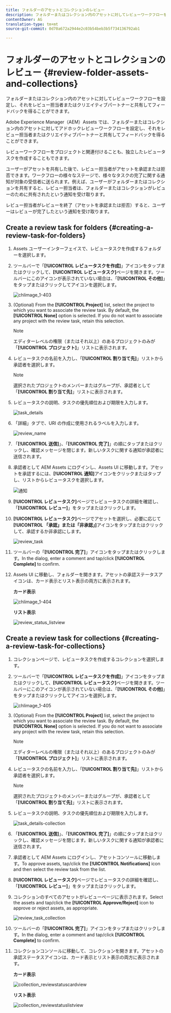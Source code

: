 ```yaml
---
title: フォルダーのアセットとコレクションのレビュー
description: フォルダーまたはコレクション内のアセットに対してレビューワークフローを設定し、それをレビュー担当者またはクリエイティブパートナーと共有してフィードバックを得ることができます。
contentOwner: AG
translation-type: tm+mt
source-git-commit: 0d70a672a2944e2c03b54beb3b5f734136792ab1

---
```



# フォルダーのアセットとコレクションのレビュー {#review-folder-assets-and-collections}

フォルダーまたはコレクション内のアセットに対してレビューワークフローを設定し、それをレビュー担当者またはクリエイティブパートナーと共有してフィードバックを得ることができます。

Adobe Experience Manager（AEM）Assets では、フォルダーまたはコレクション内のアセットに対してアドホックレビューワークフローを設定し、それをレビュー担当者またはクリエイティブパートナーと共有してフィードバックを得ることができます。

レビューワークフローをプロジェクトと関連付けることも、独立したレビュータスクを作成することもできます。

ユーザーがアセットを共有した後で、レビュー担当者がアセットを承認または拒否できます。ワークフローの様々なステージで、様々なタスクの完了に関する通知が対象の受信者に送られます。例えば、ユーザーがフォルダーまたはコレクションを共有すると、レビュー担当者は、フォルダーまたはコレクションがレビューのために共有されたという通知を受け取ります。

レビュー担当者がレビューを終了（アセットを承認または拒否）すると、ユーザーはレビューが完了したという通知を受け取ります。

## Create a review task for folders {#creating-a-review-task-for-folders}

1. Assets ユーザーインターフェイスで、レビュータスクを作成するフォルダーを選択します。
1. ツールバーで「**[!UICONTROL レビュータスクを作成]**」アイコンをタップまたはクリックして、**[!UICONTROL レビュータスク]**&#x200B;ページを開きます。ツールバーにこのアイコンが表示されていない場合は、「**[!UICONTROL その他]**」をタップまたはクリックしてアイコンを選択します。

   ![chlimage_1-403](assets/chlimage_1-403.png)

1. (Optional) From the **[!UICONTROL Project]** list, select the project to which you want to associate the review task. By default, the **[!UICONTROL None]** option is selected. If you do not want to associate any project with the review task, retain this selection.

   >[!NOTE]
   >
   >エディターレベルの権限（またはそれ以上）のあるプロジェクトのみが「**[!UICONTROL プロジェクト]**」リストに表示されます。

1. レビュータスクの名前を入力し、「**[!UICONTROL 割り当て先]**」リストから承認者を選択します。

   >[!NOTE]
   >
   >選択されたプロジェクトのメンバーまたはグループが、承認者として「**[!UICONTROL 割り当て先]**」リストに表示されます。

1. レビュータスクの説明、タスクの優先順位および期限を入力します。

   ![task_details](assets/task_details.png)

1. 「詳細」タブで、URI の作成に使用されるラベルを入力します。

   ![review_name](assets/review_name.png)

1. 「**[!UICONTROL 送信]**」、「**[!UICONTROL 完了]**」の順にタップまたはクリックし、確認メッセージを閉じます。新しいタスクに関する通知が承認者に送信されます。
1. 承認者として AEM Assets にログインし、Assets UI に移動します。アセットを承認するには、**[!UICONTROL 通知]**&#x200B;アイコンをクリックまたはタップし、リストからレビュータスクを選択します。

   ![通知](assets/notification.png)

1. **[!UICONTROL レビュータスク]**&#x200B;ページでレビュータスクの詳細を確認し、「**[!UICONTROL レビュー]**」をタップまたはクリックします。
1. **[!UICONTROL レビュータスク]**&#x200B;ページでアセットを選択し、必要に応じて&#x200B;**[!UICONTROL 「承認」または「非承認」]**&#x200B;アイコンをタップまたはクリックして、承認するか非承認にします。

   ![review_task](assets/review_task.png)

1. ツールバーの「**[!UICONTROL 完了]**」アイコンをタップまたはクリックします。In the dialog, enter a comment and tap/click  **[!UICONTROL Complete]** to confirm.
1. Assets UI に移動し、フォルダーを開きます。アセットの承認ステータスアイコンは、カード表示とリスト表示の両方に表示されます。

   **カード表示**

   ![chlimage_1-404](assets/chlimage_1-404.png)

   **リスト表示**

   ![review_status_listview](assets/review_status_listview.png)

## Create a review task for collections {#creating-a-review-task-for-collections}

1. コレクションページで、レビュータスクを作成するコレクションを選択します。
1. ツールバーで「**[!UICONTROL レビュータスクを作成]**」アイコンをタップまたはクリックして、**[!UICONTROL レビュータスク]**&#x200B;ページを開きます。ツールバーにこのアイコンが表示されていない場合は、「**[!UICONTROL その他]**」をタップまたはクリックしてアイコンを選択します。

   ![chlimage_1-405](assets/chlimage_1-405.png)

1. (Optional) From the **[!UICONTROL Project]** list, select the project to which you want to associate the review task. By default, the **[!UICONTROL None]** option is selected. If you do not want to associate any project with the review task, retain this selection.

   >[!NOTE]
   >
   >エディターレベルの権限（またはそれ以上）のあるプロジェクトのみが「**[!UICONTROL プロジェクト]**」リストに表示されます。

1. レビュータスクの名前を入力し、「**[!UICONTROL 割り当て先]**」リストから承認者を選択します。

   >[!NOTE]
   >
   >選択されたプロジェクトのメンバーまたはグループが、承認者として「**[!UICONTROL 割り当て先]**」リストに表示されます。

1. レビュータスクの説明、タスクの優先順位および期限を入力します。

   ![task_details-collection](assets/task_details-collection.png)

1. 「**[!UICONTROL 送信]**」、「**[!UICONTROL 完了]**」の順にタップまたはクリックし、確認メッセージを閉じます。新しいタスクに関する通知が承認者に送信されます。
1. 承認者として AEM Assets にログインし、アセットコンソールに移動します。To approve assets, tap/click the **[!UICONTROL Notifications]** icon and then select the review task from the list.
1. **[!UICONTROL レビュータスク]**&#x200B;ページでレビュータスクの詳細を確認し、「**[!UICONTROL レビュー]**」をタップまたはクリックします。
1. コレクションのすべてのアセットがレビューページに表示されます。Select the assets and tap/click the **[!UICONTROL Approve/Reject]** icon to approve or reject assets, as appropriate.

   ![review_task_collection](assets/review_task_collection.png)

1. ツールバーの「**[!UICONTROL 完了]**」アイコンをタップまたはクリックします。In the dialog, enter a comment and tap/click **[!UICONTROL Complete]** to confirm.
1. コレクションコンソールに移動して、コレクションを開きます。アセットの承認ステータスアイコンは、カード表示とリスト表示の両方に表示されます。

   **カード表示**

   ![collection_reviewstatuscardview](assets/collection_reviewstatuscardview.png)

   **リスト表示**

   ![collection_reviewstatuslistview](assets/collection_reviewstatuslistview.png)

